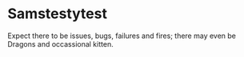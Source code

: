 # Samstestytest

Expect there to be issues, bugs, failures and fires;
there may even be Dragons and occassional kitten.
